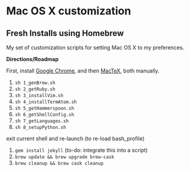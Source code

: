 # Mac OS X customization
## Fresh Installs using Homebrew

My set of customization scripts for setting Mac OS X to my preferences.

**Directions/Roadmap**

First, install 
[Google Chrome](https://www.google.com/chrome/browser/desktop/index.html), 
and then [MacTeX](https://tug.org/mactex/downloading.html), both manually.

1. `sh 1_genBrew.sh`
2. `sh 2_getRuby.sh`
3. `sh 3_installVim.sh`
4. `sh 4_installTermAtom.sh`
5. `sh 5_getHammerspoon.sh`
6. `sh 6_getShellConfig.sh`
7. `sh 7_getLanguages.sh`
8. `sh 8_setupPython.sh`

exit current shell and re-launch (to re-load bash_profile)

1. `gem install jekyll` (to-do: integrate this into a script)
2. `brew update && brew upgrade brew-cask`
3. `brew cleanup && brew cask cleanup`

